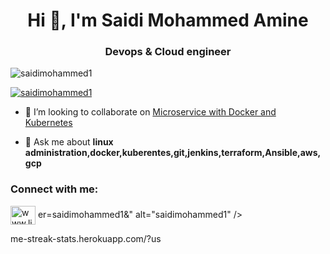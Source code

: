 <h1 align="center">Hi 👋, I'm Saidi Mohammed Amine</h1>
<h3 align="center">Devops & Cloud engineer</h3>

<p align="left"> <img src="https://komarev.com/ghpvc/?username=saidimohammed1&label=Profile%20views&color=0e75b6&style=flat" alt="saidimohammed1" /> </p>

<p align="left"> <a href="https://github.com/ryo-ma/github-profile-trophy"><img src="https://github-profile-trophy.vercel.app/?username=saidimohammed1" alt="saidimohammed1" /></a> </p>

- 👯 I’m looking to collaborate on [Microservice with Docker and Kubernetes](https://github.com/cncg-casa/cncg-workshop-01)

- 💬 Ask me about **linux administration,docker,kuberentes,git,jenkins,terraform,Ansible,aws,gcp**

<h3 align="left">Connect with me:</h3>
<p align="left">
<a href="https://linkedin.com/in/www.linkedin.com/in/aminesaidii" target="blank"><img align="center" src="https://raw.githubusercontent.com/rahuldkjain/github-profile-readme-generator/master/src/images/icons/Social/linked-in-alt.svg" alt="www.linkedin.com/in/aminesaidii" height="30" width="40" /></a>
er=saidimohammed1&" alt="saidimohammed1" /></p>me-streak-stats.herokuapp.com/?us

